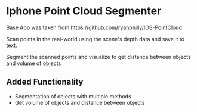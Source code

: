 # Iphone Point Cloud Segmenter

Base App was taken from https://github.com/ryanphilly/IOS-PointCloud

Scan points in the real-world using the scene's depth data and save it to text.

Segment the scanned points and visualize to get distance between objects and volume of objects

## Added Functionality
 - Segmentation of objects with multiple methods
 - Get volume of objects and distance between objects
